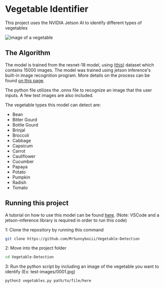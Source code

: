 # Vegetable Identifier

This project uses the NVIDIA Jetson AI to identify different types of vegetables

![image of a vegetable](https://github.com/user-attachments/assets/dc1b424a-83c1-4051-aaef-f463614df979)

## The Algorithm

The model is trained from the resnet-18 model, using ([this](https://www.kaggle.com/datasets/misrakahmed/vegetable-image-dataset)) dataset which contains 15000 images. The model was trained using jetson inference's built-in image recognition program. More details on the process can be found [on this page](https://github.com/dusty-nv/jetson-inference/blob/master/docs/imagenet-example-python-2.md ).

The python file utilizes the .onnx file to recognize an image that the user inputs. A few test images are also included.

The vegetable types this model can detect are:
* Bean
* Bitter Gourd
* Bottle Gourd
* Brinjal
* Broccoli
* Cabbage
* Capsicum
* Carrot
* Cauliflower
* Cucumber
* Papaya
* Potato
* Pumpkin
* Radish
* Tomato

## Running this project

A tutorial on how to use this model can be found [here](). (Note: VSCode and a jetson-inference library is required in order to run this code)








1: Clone the repository by running this command
```sh
git clone https://github.com/MrSunnyboiii/Vegetable-Detection
```

2: Move into the project folder
```sh
cd Vegetable-Detection
```

3: Run the python script by including an image of the vegetable you want to identify (Ex: test-images/0001.jpg)
```sh
python3 vegetables.py path/to/file/here
```
